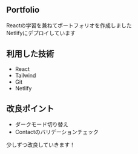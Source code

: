 ## Portfolio
Reactの学習を兼ねてポートフォリオを作成しました  
Netlifyにデプロイしています

## 利用した技術
- React
- Tailwind
- Git
- Netlify

## 改良ポイント
- ダークモード切り替え
- Contactのバリデーションチェック

少しずつ改良していきます！

